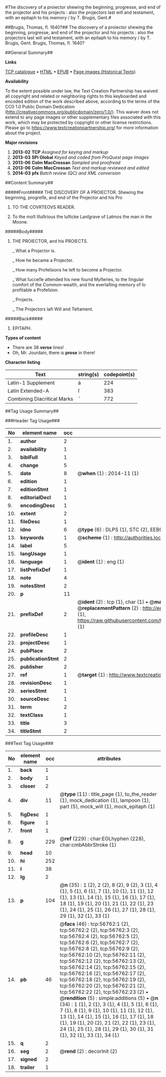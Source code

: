 #The discovery of a proiector shewing the beginning, progresse, and end of the projector and his projects : also the projectors last will and testament, with an epitaph to his memory / by T. Brugis, Gent.#

##Brugis, Thomas, fl. 1640?##
The discovery of a proiector shewing the beginning, progresse, and end of the projector and his projects : also the projectors last will and testament, with an epitaph to his memory / by T. Brugis, Gent.
Brugis, Thomas, fl. 1640?

##General Summary##

**Links**

[TCP catalogue](http://www.ota.ox.ac.uk/tcp/)  • 
[HTML](http://tei.it.ox.ac.uk/tcp/Texts-HTML/free/A29/A29918.html)  • 
[EPUB](http://tei.it.ox.ac.uk/tcp/Texts-EPUB/free/A29/A29918.epub) • 
[Page images (Historical Texts)](https://historicaltexts.jisc.ac.uk/eebo-12240840e)

**Availability**

To the extent possible under law, the Text Creation Partnership has waived all copyright and related or neighboring rights to this keyboarded and encoded edition of the work described above, according to the terms of the CC0 1.0 Public Domain Dedication (http://creativecommons.org/publicdomain/zero/1.0/). This waiver does not extend to any page images or other supplementary files associated with this work, which may be protected by copyright or other license restrictions. Please go to https://www.textcreationpartnership.org/ for more information about the project.

**Major revisions**

1. __2013-02__ __TCP__ *Assigned for keying and markup*
1. __2013-03__ __SPi Global__ *Keyed and coded from ProQuest page images*
1. __2013-06__ __Colm MacCrossan__ *Sampled and proofread*
1. __2013-06__ __Colm MacCrossan__ *Text and markup reviewed and edited*
1. __2014-03__ __pfs__ *Batch review (QC) and XML conversion*

##Content Summary##

#####Front#####
THE DISCOVERY OF A PROIECTOR. Shewing the beginning, progreſſe, and end of the Projector and his Pro
1. TO THE COVRTEOVS READER.

1. To the moſt Illuſtrious the luſticke Lanſgrave of Latmos the man in the Moone.

#####Body#####

1. THE PROIECTOR, and his PROIECTS.

    _ What a Projector is.

    _ How he became a Projector.

    _ How many Profeſsions he left to become a Projector.

    _ What ſucceſſe attended his new found Myſteries, to the ſingular comfort of the Common-wealth, and the everlaſting memory of ſo profitable a Profeſsion.

    _ Projects.

    _ The Projectors laſt Will and Teſtament.

#####Back#####

1. EPITAPH.

**Types of content**

  * There are 38 **verse** lines!
  * Oh, Mr. Jourdain, there is **prose** in there!

**Character listing**


|Text|string(s)|codepoint(s)|
|---|---|---|
|Latin-1 Supplement|à|224|
|Latin Extended-A|ſ|383|
|Combining             Diacritical Marks|̄|772|

##Tag Usage Summary##

###Header Tag Usage###

|No|element name|occ|attributes|
|---|---|---|---|
|1.|__author__|2||
|2.|__availability__|1||
|3.|__biblFull__|1||
|4.|__change__|5||
|5.|__date__|8| @__when__ (1) : 2014-11 (1)|
|6.|__edition__|1||
|7.|__editionStmt__|1||
|8.|__editorialDecl__|1||
|9.|__encodingDesc__|1||
|10.|__extent__|2||
|11.|__fileDesc__|1||
|12.|__idno__|6| @__type__ (6) : DLPS (1), STC (2), EEBO-CITATION (1), OCLC (1), VID (1)|
|13.|__keywords__|1| @__scheme__ (1) : http://authorities.loc.gov/ (1)|
|14.|__label__|5||
|15.|__langUsage__|1||
|16.|__language__|1| @__ident__ (1) : eng (1)|
|17.|__listPrefixDef__|1||
|18.|__note__|4||
|19.|__notesStmt__|2||
|20.|__p__|11||
|21.|__prefixDef__|2| @__ident__ (2) : tcp (1), char (1)  •  @__matchPattern__ (2) : ([0-9\-]+):([0-9IVX]+) (1), (.+) (1)  •  @__replacementPattern__ (2) : http://eebo.chadwyck.com/downloadtiff?vid=$1&page=$2 (1), https://raw.githubusercontent.com/textcreationpartnership/Texts/master/tcpchars.xml#$1 (1)|
|22.|__profileDesc__|1||
|23.|__projectDesc__|1||
|24.|__pubPlace__|2||
|25.|__publicationStmt__|2||
|26.|__publisher__|2||
|27.|__ref__|1| @__target__ (1) : http://www.textcreationpartnership.org/docs/. (1)|
|28.|__revisionDesc__|1||
|29.|__seriesStmt__|1||
|30.|__sourceDesc__|1||
|31.|__term__|2||
|32.|__textClass__|1||
|33.|__title__|3||
|34.|__titleStmt__|2||


###Text Tag Usage###

|No|element name|occ|attributes|
|---|---|---|---|
|1.|__back__|1||
|2.|__body__|1||
|3.|__closer__|2||
|4.|__div__|11| @__type__ (11) : title_page (1), to_the_reader (1), mock_dedication (1), lampoon (1), part (5), mock_will (1), mock_epitaph (1)|
|5.|__figDesc__|1||
|6.|__figure__|1||
|7.|__front__|1||
|8.|__g__|229| @__ref__ (229) : char:EOLhyphen (228), char:cmbAbbrStroke (1)|
|9.|__head__|10||
|10.|__hi__|252||
|11.|__l__|38||
|12.|__lg__|2||
|13.|__p__|104| @__n__ (35) : 1 (2), 2 (2), 8 (2), 9 (2), 3 (1), 4 (1), 5 (1), 6 (1), 7 (1), 10 (1), 11 (1), 12 (1), 13 (1), 14 (1), 15 (1), 16 (1), 17 (1), 18 (1), 19 (1), 20 (1), 21 (1), 22 (1), 23 (1), 24 (1), 25 (1), 26 (1), 27 (1), 28 (1), 29 (1), 32 (1), 33 (1)|
|14.|__pb__|46| @__facs__ (46) : tcp:56762:1 (2), tcp:56762:2 (2), tcp:56762:3 (2), tcp:56762:4 (2), tcp:56762:5 (2), tcp:56762:6 (2), tcp:56762:7 (2), tcp:56762:8 (2), tcp:56762:9 (2), tcp:56762:10 (2), tcp:56762:11 (2), tcp:56762:12 (2), tcp:56762:13 (2), tcp:56762:14 (2), tcp:56762:15 (2), tcp:56762:16 (2), tcp:56762:17 (2), tcp:56762:18 (2), tcp:56762:19 (2), tcp:56762:20 (2), tcp:56762:21 (2), tcp:56762:22 (2), tcp:56762:23 (2)  •  @__rendition__ (5) : simple:additions (5)  •  @__n__ (34) : 1 (1), 2 (1), 3 (1), 4 (1), 5 (1), 6 (1), 7 (1), 8 (1), 9 (1), 10 (1), 11 (1), 12 (1), 13 (1), 14 (1), 15 (1), 16 (1), 17 (1), 18 (1), 19 (1), 20 (2), 21 (2), 22 (1), 23 (1), 24 (1), 25 (1), 28 (1), 29 (1), 30 (1), 31 (1), 32 (1), 33 (1), 34 (1)|
|15.|__q__|2||
|16.|__seg__|2| @__rend__ (2) : decorInit (2)|
|17.|__signed__|2||
|18.|__trailer__|1||
